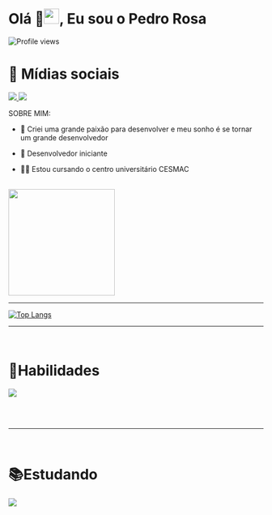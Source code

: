 
  
  
  
  <h1 align="left">Olá 👋<img src="https://raw.githubusercontent.com/kaueMarques/kaueMarques/master/hi.gif" width="30px">, Eu sou o Pedro Rosa </h1>
<p align="left"> <img src="https://komarev.com/ghpvc/?username=devpedrorosa-dev&color=blueviolet&style=for-the-badge" alt="Profile views" /> </p>


<h1>🔔 Mídias sociais </h1>
<div display= inline-block>
<a href = "mailto:devpedrorosa@gmail.com"><img src="https://img.shields.io/badge/Gmail-D14836?style=for-the-badge&logo=gmail&logoColor=white" target="_blank">
<a href="https://www.linkedin.com/in/pedro-henrique-rosa-cruz-3901b3269/" target="_blank"><img src="https://img.shields.io/badge/-LinkedIn-%230077B5?style=for-the-badge&logo=linkedin&logoColor=white" target="_blank"></a>

SOBRE MIM:


- 👊 Criei uma grande paixão para desenvolver e meu sonho é se tornar um grande desenvolvedor

- 🚀  Desenvolvedor iniciante

- 👨‍💻  Estou cursando o centro universitário CESMAC



<br>
  <img height="210em" src="https://github-readme-stats-sigma-five.vercel.app/api?username=devpedrorosa&show_icons=true&theme=midnight-purple&include_all_commits=true&count_private=true&bg_color=030303"/>
  
  _______________________________________________________________________________________________________________________________________________________________
  [![Top Langs](https://github-readme-stats-sigma-five.vercel.app/api/top-langs/?username=devpedrorosa&hide_progress=true)](https://github.com/anuraghazra/github-readme-stats)
 __________________________________________________________________________________________________________________________________________________________________
 

&nbsp;
<h1> 📜Habilidades </h1>
  <a href="https://skillicons.dev">
    <img src="https://skillicons.dev/icons?i=python,vim,c,git" />
  </a>
</p>

<br><br>
_____________________________________________________________________________________________________________________________________________________________________
&nbsp;
  <h1> 📚Estudando </h1>
   <a href="https://skillicons.dev">
    <img src="https://skillicons.dev/icons?i=javascript,html,css" />
  </a>
</p>

<br><br>
